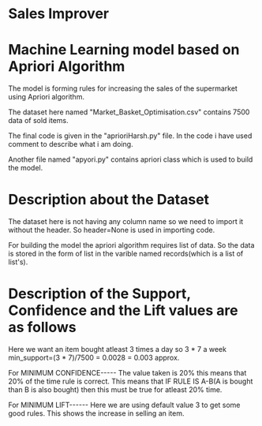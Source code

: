 # Sales Improver
# Machine Learning model based on Apriori Algorithm

The model is forming rules for increasing the sales of the supermarket using Apriori algorithm.

The dataset here named "Market_Basket_Optimisation.csv" contains 7500 data of sold items.

The final code is given in the "aprioriHarsh.py" file. In the code i have used comment to describe what i am doing.

Another file named "apyori.py" contains apriori class which is used to build the model.

# Description about the Dataset
The dataset here is not having any column name so we need to import it without the header. So header=None is used in importing code.

For building the model the apriori algorithm requires list of data. So the data is stored in the form of list in the varible named records(which is a list of list's).
# Description of the Support, Confidence and the Lift values are as follows
Here we want an item bought atleast 3 times a day so 3 * 7 a week min_support=(3 * 7)/7500 = 0.0028 = 0.003 approx.

For MINIMUM CONFIDENCE----- The value taken is 20% this means that 20% of the time rule is correct. This means that IF RULE IS A-B(A is bought than B is also bought) then this must be true for atleast 20% time.

For MINIMUM LIFT------ Here we are using default value 3 to get some good rules. This shows the increase in selling an item.
